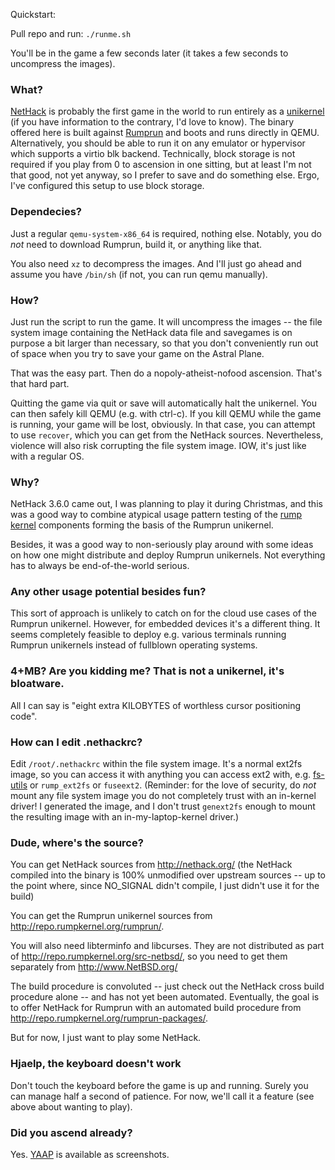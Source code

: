Quickstart:

Pull repo and run: `./runme.sh`

You'll be in the game a few seconds later (it takes a few seconds to
uncompress the images).

### What?

[NetHack](http://nethack.org/) is probably the first game in the world to
run entirely as a [unikernel](https://en.wikipedia.org/wiki/Unikernel)
(if you have information to the contrary, I'd love
to know).  The binary offered here is built against
[Rumprun](http://repo.rumpkernel.org/rumprun) and boots and runs directly
in QEMU.  Alternatively, you should be able to run it on any emulator
or hypervisor which supports a virtio blk backend.  Technically, block
storage is not required if you play from 0 to ascension in one sitting,
but at least I'm not that good, not yet anyway, so I prefer to save and
do something else.  Ergo, I've configured this setup to use block storage.


### Dependecies?

Just a regular `qemu-system-x86_64` is required, nothing else.  Notably,
you do *not* need to download Rumprun, build it, or anything like that.

You also need `xz` to decompress the images.  And I'll just go ahead
and assume you have `/bin/sh` (if not, you can run qemu manually).


### How?

Just run the script to run the game.  It will uncompress the images --
the file system image containing the NetHack data file and savegames is
on purpose a bit larger than necessary, so that you don't conveniently
run out of space when you try to save your game on the Astral Plane.

That was the easy part.  Then do a nopoly-atheist-nofood ascension.
That's that hard part.

Quitting the game via quit or save will automatically halt the
unikernel.  You can then safely kill QEMU (e.g. with ctrl-c).  If you
kill QEMU while the game is running, your game will be lost, obviously.
In that case, you can attempt to use `recover`, which you can get from the
NetHack sources.  Nevertheless, violence will also risk corrupting the
file system image.  IOW, it's just like with a regular OS.


### Why?

NetHack 3.6.0 came out, I was planning to play it during Christmas, and
this was a good way to combine atypical usage pattern testing of the
[rump kernel](http://rumpkernel.org/) components forming the basis of
the Rumprun unikernel.

Besides, it was a good way to non-seriously play around with some ideas
on how one might distribute and deploy Rumprun unikernels.  Not everything
has to always be end-of-the-world serious.


### Any other usage potential besides fun?

This sort of approach is unlikely to catch on for the cloud use
cases of the Rumprun unikernel.  However, for embedded devices
it's a different thing.  It seems completely feasible to deploy
e.g. various terminals running Rumprun unikernels instead of
fullblown operating systems.


### 4+MB?  Are you kidding me?  That is not a unikernel, it's bloatware.

All I can say is "eight extra KILOBYTES of worthless cursor positioning code".


### How can I edit .nethackrc?

Edit `/root/.nethackrc` within the file system image.  It's a normal
ext2fs image, so you can access it with anything you can access ext2
with, e.g. [fs-utils](http://repo.rumpkernel.org/fs-utils) or `rump_ext2fs`
or `fuseext2`.  (Reminder: for the love of security, do *not* mount any
file system image you do not completely trust with an in-kernel driver!
I generated the image, and I don't trust `genext2fs` enough to mount the
resulting image with an in-my-laptop-kernel driver.)


### Dude, where's the source?

You can get NetHack sources from http://nethack.org/
(the NetHack compiled into the binary is 100% unmodified over
upstream sources -- up to the point where, since NO_SIGNAL didn't compile,
I just didn't use it for the build)

You can get the Rumprun unikernel sources from
http://repo.rumpkernel.org/rumprun/.

You will also need libterminfo and libcurses.  They are not distributed
as part of http://repo.rumpkernel.org/src-netbsd/, so you need to get
them separately from http://www.NetBSD.org/

The build procedure is convoluted -- just check out the NetHack cross build
procedure alone -- and has not yet been automated.  Eventually, the goal
is to offer NetHack for Rumprun with an automated build procedure from
http://repo.rumpkernel.org/rumprun-packages/.

But for now, I just want to play some NetHack.


### Hjaelp, the keyboard doesn't work

Don't touch the keyboard before the game is up and running.  Surely you
can manage half a second of patience.  For now, we'll call it a feature
(see above about wanting to play).


### Did you ascend already?

Yes.  [YAAP](http://www.cs.hut.fi/~pooka/yaap-unikernel-20160101/) is
available as screenshots.
